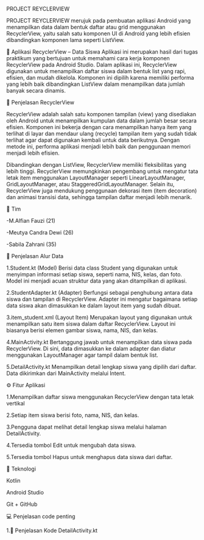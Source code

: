 PROJECT REYCLERVIEW

PROJECT REYCLERVIEW merujuk pada pembuatan aplikasi Android yang menampilkan data dalam bentuk daftar atau grid menggunakan RecyclerView, yaitu salah satu komponen UI di Android yang lebih efisien dibandingkan komponen lama seperti ListView.

📱 Aplikasi RecyclerView – Data Siswa
Aplikasi ini merupakan hasil dari tugas praktikum yang bertujuan untuk memahami cara kerja komponen RecyclerView pada Android Studio.
Dalam aplikasi ini, RecyclerView digunakan untuk menampilkan daftar siswa dalam bentuk list yang rapi, efisien, dan mudah dikelola.
Komponen ini dipilih karena memiliki performa yang lebih baik dibandingkan ListView dalam menampilkan data jumlah banyak secara dinamis.

📄 Penjelasan RecyclerView

RecyclerView adalah salah satu komponen tampilan (view) yang disediakan oleh Android untuk 
menampilkan kumpulan data dalam jumlah besar secara efisien. Komponen ini bekerja dengan 
cara menampilkan hanya item yang terlihat di layar dan mendaur ulang (recycle) tampilan item yang sudah tidak terlihat agar dapat digunakan kembali untuk data berikutnya. 
Dengan metode ini, performa aplikasi menjadi lebih baik dan penggunaan memori menjadi lebih efisien.

Dibandingkan dengan ListView, RecyclerView memiliki fleksibilitas yang lebih tinggi. 
RecyclerView memungkinkan pengembang untuk mengatur tata letak item menggunakan LayoutManager seperti LinearLayoutManager, GridLayoutManager, atau StaggeredGridLayoutManager.
Selain itu, RecyclerView juga mendukung penggunaan dekorasi item (item decoration) dan animasi transisi data, sehingga tampilan daftar menjadi lebih menarik.

👥 Tim

-M.Alfian Fauzi (21)

-Meutya Candra Dewi (26)

-Sabila Zahrani (35)

🔄 Penjelasan Alur Data

1.Student.kt (Model) Berisi data class Student yang digunakan untuk menyimpan informasi setiap siswa, seperti nama, NIS, kelas, dan foto. Model ini menjadi acuan struktur data yang akan ditampilkan di aplikasi.

2.StudentAdapter.kt (Adapter) Berfungsi sebagai penghubung antara data siswa dan tampilan di RecyclerView. Adapter ini mengatur bagaimana setiap data siswa akan dimasukkan ke dalam layout item yang sudah dibuat.

3.item_student.xml (Layout Item) Merupakan layout yang digunakan untuk menampilkan satu item siswa dalam daftar RecyclerView. Layout ini biasanya berisi elemen gambar siswa, nama, NIS, dan kelas.

4.MainActivity.kt Bertanggung jawab untuk menampilkan data siswa pada RecyclerView. Di sini, data dimasukkan ke dalam adapter dan diatur menggunakan LayoutManager agar tampil dalam bentuk list.

5.DetailActivity.kt Menampilkan detail lengkap siswa yang dipilih dari daftar. Data dikirimkan dari MainActivity melalui Intent.

⚙️ Fitur Aplikasi

1.Menampilkan daftar siswa menggunakan RecyclerView dengan tata letak vertikal

2.Setiap item siswa berisi foto, nama, NIS, dan kelas.

3.Pengguna dapat melihat detail lengkap siswa melalui halaman DetailActivity.

4.Tersedia tombol Edit untuk mengubah data siswa.

5.Tersedia tombol Hapus untuk menghapus data siswa dari daftar.

🔧 Teknologi

Kotlin

Android Studio

Git + GitHub

💻 Penjelasan code penting

1.📄 Penjelasan Kode DetailActivity.kt
